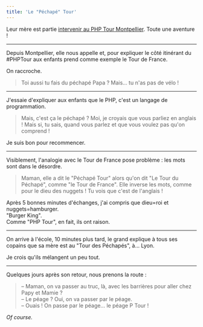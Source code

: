 ```yaml
---
title: 'Le "Péchapé" Tour'
---
```


Leur mère est partie
[intervenir au PHP Tour Montpellier](https://www.youtube.com/watch?v=60HN3BHeNtc).
Toute une aventure !

<!-- more -->

---

Depuis Montpellier, elle nous appelle et, pour expliquer le côté itinérant du
#PHPTour aux enfants prend comme exemple le Tour de France.

On raccroche.

> Toi aussi tu fais du péchapé Papa ? Mais… tu n'as pas de vélo !

---

J'essaie d'expliquer aux enfants que le PHP, c'est un langage de programmation.

> Mais, c'est ça le péchapé ? Moi, je croyais que vous parliez en anglais ! Mais
> si, tu sais, quand vous parlez et que vous voulez pas qu'on comprend !

Je suis bon pour recommencer.

---

Visiblement, l'analogie avec le Tour de France pose problème : les mots sont
dans le désordre.

> Maman, elle a dit le "Péchapé Tour" alors qu'on dit "Le Tour du Péchapé",
> comme "le Tour de France". Elle inverse les mots, comme pour le dieu des
> nuggets ! Tu vois que c'est de l'anglais !

Après 5 bonnes minutes d'échanges, j'ai compris que dieu=roi et
nuggets=hamburger.  
"Burger King".  
Comme "PHP Tour", en fait, ils ont raison.

---

On arrive à l'école, 10 minutes plus tard, le grand explique à tous ses copains
que sa mère est au "Tour des Péchapés", à… Lyon.

Je crois qu'ils mélangent un peu tout.

---

Quelques jours après son retour, nous prenons la route :

> – Maman, on va passer au truc, là, avec les barrières pour aller chez Papy et
> Mamie ?  
> – Le péage ? Oui, on va passer par le péage.  
> – Ouais ! On passe par le péage… le péage P Tour !

_Of course._
